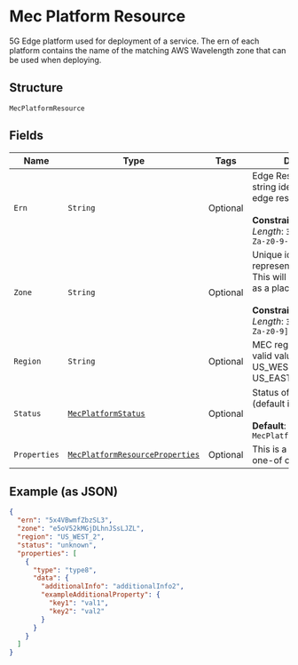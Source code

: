
# Mec Platform Resource

5G Edge platform used for deployment of a service. The ern of each platform contains the name of the matching AWS Wavelength zone that can be used when deploying.

## Structure

`MecPlatformResource`

## Fields

| Name | Type | Tags | Description | Getter | Setter |
|  --- | --- | --- | --- | --- | --- |
| `Ern` | `String` | Optional | Edge Resource Name. A string identifier for a set of edge resources.<br><br>**Constraints**: *Maximum Length*: `32`, *Pattern*: `^[A-Za-z0-9-]{3,32}$` | String getErn() | setErn(String ern) |
| `Zone` | `String` | Optional | Unique identifier representing a zone. *Note:* This will have a null value as a placeholder.<br><br>**Constraints**: *Maximum Length*: `32`, *Pattern*: `^[A-Za-z0-9]{3,32}$` | String getZone() | setZone(String zone) |
| `Region` | `String` | Optional | MEC region name. Current valid values are US_WEST_2 and US_EAST_1. | String getRegion() | setRegion(String region) |
| `Status` | [`MecPlatformStatus`](../../doc/models/mec-platform-status.md) | Optional | Status of the MEC Platform (default is 'unknown')<br><br>**Default**: `MecPlatformStatus.UNKNOWN` | MecPlatformStatus getStatus() | setStatus(MecPlatformStatus status) |
| `Properties` | [`MecPlatformResourceProperties`](../../doc/models/containers/mec-platform-resource-properties.md) | Optional | This is a container for one-of cases. | MecPlatformResourceProperties getProperties() | setProperties(MecPlatformResourceProperties properties) |

## Example (as JSON)

```json
{
  "ern": "5x4VBwmfZbzSL3",
  "zone": "e5oV52kMGjDLhnJSsLJZL",
  "region": "US_WEST_2",
  "status": "unknown",
  "properties": [
    {
      "type": "type8",
      "data": {
        "additionalInfo": "additionalInfo2",
        "exampleAdditionalProperty": {
          "key1": "val1",
          "key2": "val2"
        }
      }
    }
  ]
}
```

